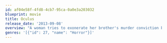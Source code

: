 ```yaml
---
id: af04e58f-4fd8-4cb7-95ca-0a0e3a203032
blueprint: movie
title: Oculus
release_date: '2013-09-08'
overview: "A woman tries to exonerate her brother's murder conviction by proving that the crime was committed by a supernatural phenomenon."
genres: '[{"id": 27, "name": "Horror"}]'
---
```


